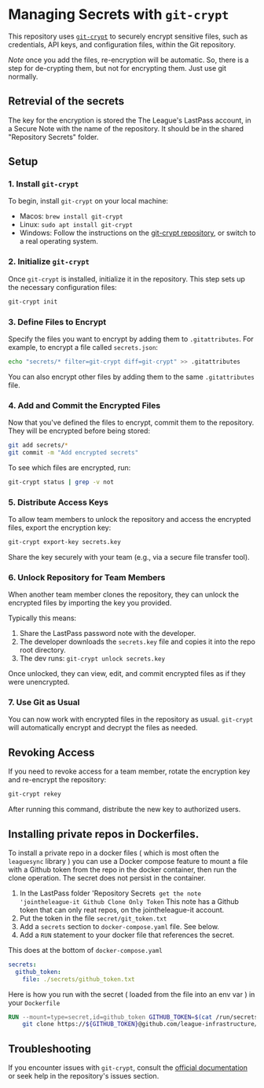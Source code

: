 
# Managing Secrets with `git-crypt`

This repository uses [`git-crypt`](https://github.com/AGWA/git-crypt) to securely encrypt 
sensitive files, such as credentials, API keys, and configuration files, within 
the Git repository.

*Note* once you add the files, re-encryption will be automatic. So, there is a step for 
de-crypting them, but not for encrypting them. Just use git normally. 

## Retrevial of the secrets

The key for the encryption is stored the The League's LastPass account, in a
Secure Note with the name of the repository. It should be in the shared "Repository Secrets" folder. 

## Setup

### 1. Install `git-crypt`

To begin, install `git-crypt` on your local machine:

* Macos: `brew install git-crypt`
* Linux: `sudo apt install git-crypt`
* Windows: Follow the instructions on the [git-crypt repository](https://github.com/AGWA/git-crypt), or switch to a real operating system. 

### 2. Initialize `git-crypt`

Once `git-crypt` is installed, initialize it in the repository. This step sets up the necessary configuration files:

```bash
git-crypt init
```

### 3. Define Files to Encrypt

Specify the files you want to encrypt by adding them to `.gitattributes`. For example, to encrypt a file called `secrets.json`:

```bash
echo "secrets/* filter=git-crypt diff=git-crypt" >> .gitattributes
```

You can also encrypt other files by adding them to the same `.gitattributes` file.

### 4. Add and Commit the Encrypted Files

Now that you've defined the files to encrypt, commit them to the repository. They will be encrypted before being stored:

```bash
git add secrets/*
git commit -m "Add encrypted secrets"
```
To see which files are encrypted, run:

```bash
git-crypt status | grep -v not
```

### 5. Distribute Access Keys

To allow team members to unlock the repository and access the encrypted files, export the encryption key:

```bash
git-crypt export-key secrets.key
```

Share the key securely with your team (e.g., via a secure file transfer tool).

### 6. Unlock Repository for Team Members

When another team member clones the repository, they can unlock the encrypted files by importing the key you provided. 

Typically this means: 

  1. Share the LastPass password note with the developer.
  2. The developer downloads the `secrets.key` file and copies it into the repo root directory.
  3. The dev runs: `git-crypt unlock secrets.key`

Once unlocked, they can view, edit, and commit encrypted files as if they were unencrypted.

### 7. Use Git as Usual

You can now work with encrypted files in the repository as usual. `git-crypt` will automatically encrypt and decrypt the files as needed.

## Revoking Access

If you need to revoke access for a team member, rotate the encryption key and re-encrypt the repository:

```bash
git-crypt rekey
```

After running this command, distribute the new key to authorized users.

## Installing private repos in Dockerfiles. 

To install a private repo in a docker files ( which is most often the `leaguesync`
library ) you can use a Docker compose feature to mount a file with a Github token 
from the repo in the docker container, then run the clone operation. The secret
does not persist in the container. 

1. In the LastPass folder 'Repository Secrets` get the note 'jointheleague-it Github Clone Only Token`
  This note has a Github token that can only reat repos, on the jointheleague-it account.
2. Put the token in the file `secret/git_token.txt`
3. Add a `secrets` section to `docker-compose.yaml` file. See below.
4. Add a `RUN` statement to your docker file that references the secret. 

This does at the bottom of `docker-compose.yaml`

```yaml
secrets:
  github_token:
    file: ./secrets/github_token.txt
```

Here is how you run with the secret ( loaded from the file into an env var ) in your `Dockerfile`
```Dockerfile
RUN --mount=type=secret,id=github_token GITHUB_TOKEN=$(cat /run/secrets/github_token) && \
    git clone https://${GITHUB_TOKEN}@github.com/league-infrastructure/leaguesync.git /opt/app/leaguesync
```

## Troubleshooting

If you encounter issues with `git-crypt`, consult the [official documentation](https://github.com/AGWA/git-crypt) or seek help in the repository's issues section.
